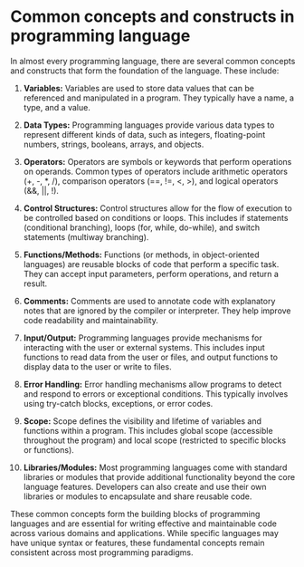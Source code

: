 # Common concepts and constructs in programming language

In almost every programming language, there are several common concepts and constructs that form the foundation of the language. These include:

1. **Variables:** Variables are used to store data values that can be referenced and manipulated in a program. They typically have a name, a type, and a value.

2. **Data Types:** Programming languages provide various data types to represent different kinds of data, such as integers, floating-point numbers, strings, booleans, arrays, and objects.

3. **Operators:** Operators are symbols or keywords that perform operations on operands. Common types of operators include arithmetic operators (+, -, *, /), comparison operators (==, !=, <, >), and logical operators (&&, ||, !).

4. **Control Structures:** Control structures allow for the flow of execution to be controlled based on conditions or loops. This includes if statements (conditional branching), loops (for, while, do-while), and switch statements (multiway branching).

5. **Functions/Methods:** Functions (or methods, in object-oriented languages) are reusable blocks of code that perform a specific task. They can accept input parameters, perform operations, and return a result.

6. **Comments:** Comments are used to annotate code with explanatory notes that are ignored by the compiler or interpreter. They help improve code readability and maintainability.

7. **Input/Output:** Programming languages provide mechanisms for interacting with the user or external systems. This includes input functions to read data from the user or files, and output functions to display data to the user or write to files.

8. **Error Handling:** Error handling mechanisms allow programs to detect and respond to errors or exceptional conditions. This typically involves using try-catch blocks, exceptions, or error codes.

9. **Scope:** Scope defines the visibility and lifetime of variables and functions within a program. This includes global scope (accessible throughout the program) and local scope (restricted to specific blocks or functions).

10. **Libraries/Modules:** Most programming languages come with standard libraries or modules that provide additional functionality beyond the core language features. Developers can also create and use their own libraries or modules to encapsulate and share reusable code.

These common concepts form the building blocks of programming languages and are essential for writing effective and maintainable code across various domains and applications. While specific languages may have unique syntax or features, these fundamental concepts remain consistent across most programming paradigms.